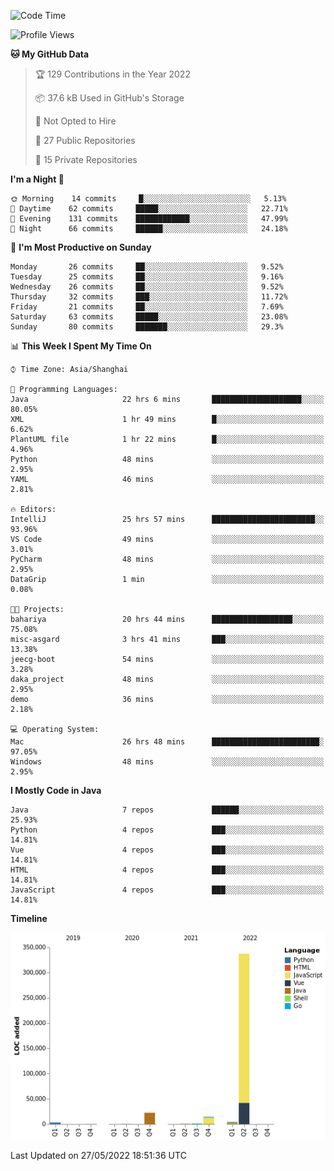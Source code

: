<!--START_SECTION:waka-->
![Code Time](http://img.shields.io/badge/Code%20Time-0%20secs-blue)

![Profile Views](http://img.shields.io/badge/Profile%20Views-0-blue)

**🐱 My GitHub Data** 

> 🏆 129 Contributions in the Year 2022
 > 
> 📦 37.6 kB Used in GitHub's Storage 
 > 
> 🚫 Not Opted to Hire
 > 
> 📜 27 Public Repositories 
 > 
> 🔑 15 Private Repositories  
 > 
**I'm a Night 🦉** 

```text
🌞 Morning    14 commits     █░░░░░░░░░░░░░░░░░░░░░░░░   5.13% 
🌆 Daytime    62 commits     █████░░░░░░░░░░░░░░░░░░░░   22.71% 
🌃 Evening    131 commits    ████████████░░░░░░░░░░░░░   47.99% 
🌙 Night      66 commits     ██████░░░░░░░░░░░░░░░░░░░   24.18%

```
📅 **I'm Most Productive on Sunday** 

```text
Monday       26 commits     ██░░░░░░░░░░░░░░░░░░░░░░░   9.52% 
Tuesday      25 commits     ██░░░░░░░░░░░░░░░░░░░░░░░   9.16% 
Wednesday    26 commits     ██░░░░░░░░░░░░░░░░░░░░░░░   9.52% 
Thursday     32 commits     ███░░░░░░░░░░░░░░░░░░░░░░   11.72% 
Friday       21 commits     ██░░░░░░░░░░░░░░░░░░░░░░░   7.69% 
Saturday     63 commits     █████░░░░░░░░░░░░░░░░░░░░   23.08% 
Sunday       80 commits     ███████░░░░░░░░░░░░░░░░░░   29.3%

```


📊 **This Week I Spent My Time On** 

```text
⌚︎ Time Zone: Asia/Shanghai

💬 Programming Languages: 
Java                     22 hrs 6 mins       ████████████████████░░░░░   80.05% 
XML                      1 hr 49 mins        █░░░░░░░░░░░░░░░░░░░░░░░░   6.62% 
PlantUML file            1 hr 22 mins        █░░░░░░░░░░░░░░░░░░░░░░░░   4.96% 
Python                   48 mins             ░░░░░░░░░░░░░░░░░░░░░░░░░   2.95% 
YAML                     46 mins             ░░░░░░░░░░░░░░░░░░░░░░░░░   2.81%

🔥 Editors: 
IntelliJ                 25 hrs 57 mins      ███████████████████████░░   93.96% 
VS Code                  49 mins             ░░░░░░░░░░░░░░░░░░░░░░░░░   3.01% 
PyCharm                  48 mins             ░░░░░░░░░░░░░░░░░░░░░░░░░   2.95% 
DataGrip                 1 min               ░░░░░░░░░░░░░░░░░░░░░░░░░   0.08%

🐱‍💻 Projects: 
bahariya                 20 hrs 44 mins      ██████████████████░░░░░░░   75.08% 
misc-asgard              3 hrs 41 mins       ███░░░░░░░░░░░░░░░░░░░░░░   13.38% 
jeecg-boot               54 mins             ░░░░░░░░░░░░░░░░░░░░░░░░░   3.28% 
daka_project             48 mins             ░░░░░░░░░░░░░░░░░░░░░░░░░   2.95% 
demo                     36 mins             ░░░░░░░░░░░░░░░░░░░░░░░░░   2.18%

💻 Operating System: 
Mac                      26 hrs 48 mins      ████████████████████████░   97.05% 
Windows                  48 mins             ░░░░░░░░░░░░░░░░░░░░░░░░░   2.95%

```

**I Mostly Code in Java** 

```text
Java                     7 repos             ██████░░░░░░░░░░░░░░░░░░░   25.93% 
Python                   4 repos             ███░░░░░░░░░░░░░░░░░░░░░░   14.81% 
Vue                      4 repos             ███░░░░░░░░░░░░░░░░░░░░░░   14.81% 
HTML                     4 repos             ███░░░░░░░░░░░░░░░░░░░░░░   14.81% 
JavaScript               4 repos             ███░░░░░░░░░░░░░░░░░░░░░░   14.81%

```


**Timeline**

![Chart not found](https://raw.githubusercontent.com/youtiaoguagua/youtiaoguagua/master/charts/bar_graph.png) 


 Last Updated on 27/05/2022 18:51:36 UTC
<!--END_SECTION:waka-->